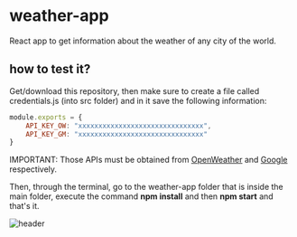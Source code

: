 # weather-app
React app to get information about the weather of any city of the world.

## how to test it?
Get/download this repository, then make sure to create a file called credentials.js (into src folder) and in it save the following information:

```js
module.exports = {
    API_KEY_OW: "xxxxxxxxxxxxxxxxxxxxxxxxxxxxxxx",
    API_KEY_GM: "xxxxxxxxxxxxxxxxxxxxxxxxxxxxxxx"
}
```
IMPORTANT: Those APIs must be obtained from [OpenWeather](https://openweathermap.org/api) and [Google](https://cloud.google.com/) respectively. 
 

Then, through the terminal, go to the weather-app folder that is inside the main folder, execute the command <b>npm install</b> and then <b>npm start</b> and that's it.

<img src="screenshot1.png" alt="header">
